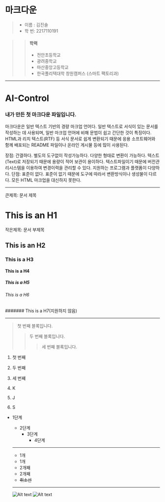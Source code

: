 
# 마크다운

> * 이름 : 김진솔 
> * 학 번: 2217110191

>    > #### 학력
>    >  * 전안초등학교
>    >  * 광려중학교
>    >  * 마산중앙고등학교
>    >  * 한국폴리텍대학 창원캠퍼스 (스마트 팩토리과)

***

# AI-Control

### 내가 만든 첫 마크다운 파일입니다.

마크다운은 일반 텍스트 기반의 경량 마크업 언어다. 일반 텍스트로 서식이 있는 문서를 작성하는 데 사용되며, 일반 마크업 언어에 비해 문법이 쉽고 간단한 것이 특징이다. HTML과 리치 텍스트(RTF) 등 서식 문서로 쉽게 변환되기 때문에 응용 소프트웨어와 함께 배포되는 README 파일이나 온라인 게시물 등에 많이 사용된다.

장점: 간결하다.
 별도의 도구없이 작성가능하다.
 다양한 형태로 변환이 가능하다.
 텍스트(Text)로 저장되기 때문에 용량이 적어 보관이 용이하다.
 텍스트파일이기 때문에 버전관리시스템을 이용하여 변경이력을 관리할 수 있다.
 지원하는 프로그램과 플랫폼이 다양하다.
단점:  표준이 없다.
 표준이 없기 때문에 도구에 따라서 변환방식이나 생성물이 다르다.
 모든 HTML 마크업을 대신하지 못한다.

***
큰제목: 문서 제목

This is an H1
=============

작은제목: 문서 부제목

This is an H2
-------------

### This is a H3
#### This is a H4
##### This is a H5
###### This is a H6
####### This is a H7(지원하지 않음)

***
> 첫 번째 블록입니다.
>	> 두 번째 블록입니다.
>	>	> 세 번째 블록입니다.

1. 첫 번째
2. 두 번째
3. 세 번쨰

1. K
2. J
3. S


* 1단계
  - 2단계
    + 3단계
      + 4단계


  ***
 
  * 1개 
  * 1개 
  * 2개째
  * 2개째
  * ~~취소선~~
  
  ***
  
  ![Alt text](/path/to/img.jpg)
![Alt text](/path/to/img.jpg "Optional title")
